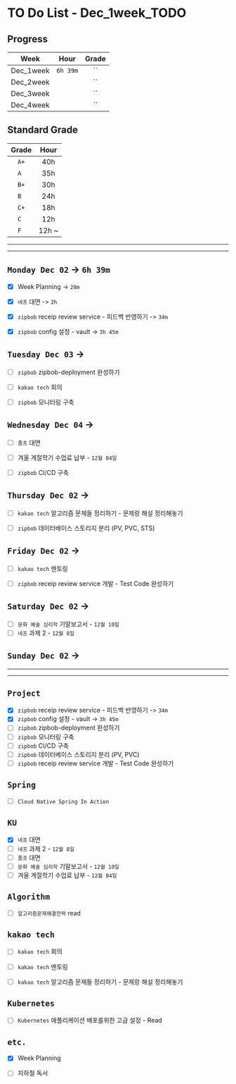 # TO Do List - Dec_1week_TODO

## Progress
| Week | Hour | Grade |
|:---:|:---:|:---:|
|Dec_1week|`6h 39m`|``|
|Dec_2week||``|
|Dec_3week||``|
|Dec_4week||``|


## Standard Grade
| Grade | Hour |
|:---:|:---:|
|`A+`|40h|
|`A `|35h|
|`B+`|30h|
|`B `|24h|
|`C+`|18h|
|`C `|12h|
|`F `|12h ~|


---
---

## `Monday Dec 02` -> `6h 39m`
- [x] Week Planning -> `20m`
- [x] `네프` 대면 -> `2h`
- [x] `zipbob` receip review service - 피드백 반영하기 -> `34m`
- [x] `zipbob` config 설정 - vault -> `3h 45m`


## `Tuesday Dec 03` -> 
- [ ] `zipbob` zipbob-deployment 완성하기
- [ ] `kakao tech` 회의
- [ ] `zipbob` 모니터링 구축


## `Wednesday Dec 04` -> 
- [ ] `졸프` 대면
- [ ] 겨울 계절학기 수업료 납부 - `12월 04일` 
- [ ] `zipbob` CI/CD 구축


## `Thursday Dec 02` -> 
- [ ] `kakao tech` 알고리즘 문제들 정리하기 - 문제랑 해설 정리해놓기
- [ ] `zipbob` 데이터베이스 스토리지 분리 (PV, PVC, STS)


## `Friday Dec 02` -> 
- [ ] `kakao tech` 멘토링
- [ ] `zipbob` receip review service 개발 - Test Code 완성하기

 
## `Saturday Dec 02` -> 
- [ ] `문화 예술 심리학` 기말보고서 - `12월 10일`
- [ ] `네프` 과제 2 - `12월 8일`

## `Sunday Dec 02` -> 



---
---
## `Project`
- [x] `zipbob` receip review service - 피드백 반영하기 -> `34m`
- [x] `zipbob` config 설정 - vault -> `3h 45m`
- [ ] `zipbob` zipbob-deployment 완성하기
- [ ] `zipbob` 모니터링 구축
- [ ] `zipbob` CI/CD 구축
- [ ] `zipbob` 데이터베이스 스토리지 분리 (PV, PVC)
- [ ] `zipbob` receip review service 개발 - Test Code 완성하기

## `Spring`
- [ ] `Cloud Native Spring In Action`

## `KU`
- [x] `네프` 대면
- [ ] `네프` 과제 2 - `12월 8일`
- [ ] `졸프` 대면
- [ ] `문화 예술 심리학` 기말보고서 - `12월 10일`
- [ ] 겨울 계절학기 수업료 납부 - `12월 04일` 

## `Algorithm`
- [ ] `알고리즘문제해결전략` read


## `kakao tech`
- [ ] `kakao tech` 회의
- [ ] `kakao tech` 멘토링
- [ ] `kakao tech` 알고리즘 문제들 정리하기 - 문제랑 해설 정리해놓기


## `Kubernetes`
- [ ] `Kubernetes` 애플리케이션 배포를위한 고급 설정 - Read


## `etc.`
- [x] Week Planning
- [ ] 지하철 독서



<br><br>

<!-- > `개인공부` : `6h 30m` -> `25h 36m` -> `22h 19m` -> -->

<br><br>

<!-- 
## `Java`
## `OPIc`
## `토익` 
-->






